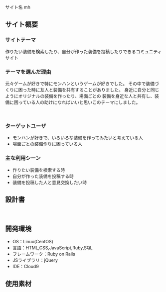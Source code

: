 # <!--ここにアプリ名を入力-->
サイト名 mh
## サイト概要
### サイトテーマ
作りたい装備を検索したり、自分が作った装備を投稿したりできるコミュニティサイト
​
### テーマを選んだ理由
元々ゲームが好きで特にモンハンというゲームが好きでした。
その中で装備づくりに困った時に友人と装備を共有することがありました。
身近に自分と同じようにオリジナルの装備を作ったり、場面ごとの
装備を身近な人と共有し、装備に困っている人の助けになればいいと思いこのテーマにしました。

​
### ターゲットユーザ
- モンハンが好きで、いろいろな装備を作ってみたいと考えている人
- 場面ごとの装備作りに困っている人
​
### 主な利用シーン
- 作りたい装備を検索する時
- 自分が作った装備を投稿する時
- 装備を投稿した人と意見交換したい時
​
## 設計書
<!-- 【補足説明】 -->
<!-- - テーマ提出時点では不要です。 -->
<!-- - 当項目には「後ほど作成予定」と記載しましょう。 -->
​
## 開発環境
- OS：Linux(CentOS)
- 言語：HTML,CSS,JavaScript,Ruby,SQL
- フレームワーク：Ruby on Rails
- JSライブラリ：jQuery
- IDE：Cloud9
​
## 使用素材
<!-- - 外部サービスの画像素材・音声素材を使用した場合は、必ずサービス名とURLを明記してください。 -->
<!-- - アプリケーションの実装に使用したgem/bootstrapのリファレンスなどの記載は不要です。 -->
<!-- - 使用しない場合は、使用素材の項目をREADMEから削除してください。 -->
<!-- - 架空の団体・題材を前提にポートフォリオを制作する場合、下記のテンプレートを当項目内に記載しましょう。 -->
<!-- 【テンプレート】 -->
<!-- 著作権を考慮し、架空のデータを扱う予定です。 -->
<!-- なお今後、実在するデータを利用する際には、事前に著作権保持者と契約を結んだ上で利用します。 -->
